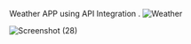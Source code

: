 Weather APP using  API Integration
.
![Weather](https://github.com/DDK2805/Web-Development-Projects/assets/99110323/15443b4d-4272-4288-8a6f-a3fc2c5c3095)

![Screenshot (28)](https://github.com/DDK2805/Web-Development-Projects/assets/99110323/d07a00e7-5f38-4598-b230-cebd370446eb)
